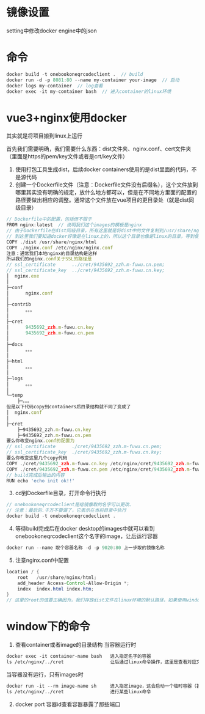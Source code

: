 # 镜像设置

setting中修改docker engine中的json

# 命令

```java
docker build -t onebookoneqrcodeclient .  // build
docker run -d -p 8081:80 --name my-container your-image  // 启动
docker logs my-container  // log查看
docker exec -it my-container bash  // 进入container的linux环境
```
# vue3+nginx使用docker

其实就是将项目搬到linux上运行

首先我们需要明确，我们需要什么东西：dist文件夹、nginx.conf、cert文件夹（里面是https的pem/key文件或者是crt/key文件）

1. 使用打包工具生成dist，后续docker containers使用的是dist里面的代码，不是源代码
2. 创建一个Dockerfile文件（注意：Dockerfile文件没有后缀名），这个文件放到哪里其实没有明确的规定，放什么地方都可以，但是在不同地方里面的配置的路径要做出相应的调整。通常这个文件放在vue项目的更目录处（就是dist同级目录）
```javascript
// Dockerfile中的配置，包括但不限于
FROM nginx:latest  // 说明我们这个images的模板是nginx
// 由于Dockerfile在dist同级目录，所有这里就是将dist中的文件复制到/usr/share/nginx/html
// 到这里我们要知道docker好像是在linux上的，所以这个目录也像是linux的目录，等到使用docker命令时会感受明显
COPY ./dist /usr/share/nginx/html
COPY ./nginx.conf /etc/nginx/nginx.conf
注意：通常我们本地nginx的目录结构是这样
所以我们的nginx.conf关于SSL的路径是
// ssl_certificate      ../cret/9435692_zzh.m-fuwu.cn.pem;
// ssl_certificate_key  ../cret/9435692_zzh.m-fuwu.cn.key;
│  nginx.exe
│
├─conf
│      nginx.conf
│
├─contrib
│      。。。
│
├─cret
│      9435692_zzh.m-fuwu.cn.key
│      9435692_zzh.m-fuwu.cn.pem
│
├─docs
│      。。。
│
├─html
│      。。。
│
├─logs
│      。。。
│
└─temp
    ├─。。。
但是以下代码copy到containers后目录结构就不同了变成了
│  nginx.conf
│
├─cret
    ├─9435692_zzh.m-fuwu.cn.key
    ├─9435692_zzh.m-fuwu.cn.pem
要么你改变nginx.conf的配置为
// ssl_certificate      ./cret/9435692_zzh.m-fuwu.cn.pem;
// ssl_certificate_key  ./cret/9435692_zzh.m-fuwu.cn.key;
要么你改变这里几个copy代码
COPY ./cret/9435692_zzh.m-fuwu.cn.key /etc/nginx/cret/9435692_zzh.m-fuwu.cn.key
COPY ./cret/9435692_zzh.m-fuwu.cn.pem /etc/nginx/cret/9435692_zzh.m-fuwu.cn.pem
// build完成后输出的内容
RUN echo 'echo init ok!!'
```
3. cd到Dockerfile目录，打开命令行执行
```javascript
// onebookoneqrcodeclient是给镜像取的名字可以更改、
// 注意：最后的.千万不要漏了，它表示在当前目录中执行
docker build -t onebookoneqrcodeclient .
```
4. 等待build完成后在docker desktop的images中就可以看到onebookoneqrcodeclient这个名字的image，让后运行容器
```javascript
docker run --name 取个容器名称 -d -p 9020:80 上一步取的镜像名称
```
5. 注意nginx.conf中配置
```java
location / {
    root   /usr/share/nginx/html;
    add_header Access-Control-Allow-Origin *;
    index  index.html index.htm;
}
// 这里的root的值要正确因为，我们存放dist文件在linux环境的默认路径，如果使用windows下的location /的默认配置root html就会错，应该改成上文的样子。或者dockerfile文件中将dist文件copy到别的地方去
```
# window下的命令

1. 查看container或者image的目录结构
当容器运行时

```xml
docker exec -it container-name bash   进入指定名字的容器
ls /etc/nginx/../cret                 让后通过linux命令操作，这里是查看对应文件目录
```
当容器没有运行，只有images时
```xml
docker run -it --rm image-name sh     进入指定image，这会启动一个临时容器（甚至你能在docker desktop的containers面板看到它），在退出时关闭它
ls /etc/nginx/../cret                 进行某些linux命令
```
2. docker port 容器id查看容器暴露了那些端口
